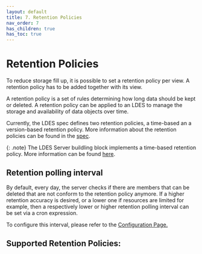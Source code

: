 ```yaml
---
layout: default
title: 7. Retention Policies
nav_order: 7
has_children: true
has_toc: true
---
```


# Retention Policies

To reduce storage fill up, it is possible to set a retention policy per view.
A retention policy has to be added together with its view.


A retention policy is a set of rules determining how long data should be kept or deleted. A retention policy can be applied to an LDES to manage the storage and availability of data objects over time.

Currently, the LDES spec defines two retention policies, a time-based an a version-based retention policy. More information about the retention policies can be found in the [spec](https://semiceu.github.io/LinkedDataEventStreams/#retention).

{: .note}
The LDES Server buildling block implements a time-based retention policy. More information can be found [here](https://informatievlaanderen.github.io/VSDS-Tech-Docs/introduction/Specification#retention-policy).


## Retention polling interval
By default, every day, the server checks if there are members that can be deleted that are not conform to the retention policy anymore.
If a higher retention accuracy is desired, or a lower one if resources are limited for example, then a respectively lower or higher retention polling interval can be set via a cron expression.

To configure this interval, please refer to the [Configuration Page.](../../how-to-run#ldes-server-config)

## Supported Retention Policies:


